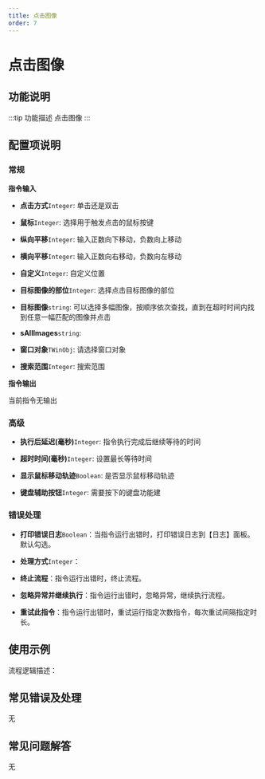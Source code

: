 ```yaml
---
title: 点击图像
order: 7
---
```


# 点击图像

## 功能说明

:::tip 功能描述
点击图像
:::

## 配置项说明

### 常规

**指令输入**

- **点击方式**`Integer`: 单击还是双击

- **鼠标**`Integer`: 选择用于触发点击的鼠标按键

- **纵向平移**`Integer`: 输入正数向下移动，负数向上移动

- **横向平移**`Integer`: 输入正数向右移动，负数向左移动

- **自定义**`Integer`: 自定义位置

- **目标图像的部位**`Integer`: 选择点击目标图像的部位

- **目标图像**`string`: 可以选择多幅图像，按顺序依次查找，直到在超时时间内找到任意一幅匹配的图像并点击

- **sAllImages**`string`: 

- **窗口对象**`TWinObj`: 请选择窗口对象

- **搜索范围**`Integer`: 搜索范围


**指令输出**

当前指令无输出

### 高级

- **执行后延迟(毫秒)**`Integer`: 指令执行完成后继续等待的时间

- **超时时间(毫秒)**`Integer`: 设置最长等待时间

- **显示鼠标移动轨迹**`Boolean`: 是否显示鼠标移动轨迹

- **键盘辅助按钮**`Integer`: 需要按下的键盘功能建

### 错误处理

- **打印错误日志**`Boolean`：当指令运行出错时，打印错误日志到【日志】面板。默认勾选。

- **处理方式**`Integer`：

 - **终止流程**：指令运行出错时，终止流程。

 - **忽略异常并继续执行**：指令运行出错时，忽略异常，继续执行流程。

 - **重试此指令**：指令运行出错时，重试运行指定次数指令，每次重试间隔指定时长。

## 使用示例

流程逻辑描述：

## 常见错误及处理

无

## 常见问题解答

无

